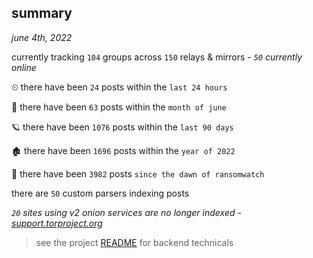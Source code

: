 
## summary
_june 4th, 2022_

currently tracking `104` groups across `150` relays & mirrors - _`50` currently online_

⏲ there have been `24` posts within the `last 24 hours`

🦈 there have been `63` posts within the `month of june`

🪐 there have been `1076` posts within the `last 90 days`

🏚 there have been `1696` posts within the `year of 2022`

🦕 there have been `3982` posts `since the dawn of ransomwatch`

there are `50` custom parsers indexing posts

_`20` sites using v2 onion services are no longer indexed - [support.torproject.org](https://support.torproject.org/onionservices/v2-deprecation/)_

> see the project [README](https://github.com/joshhighet/ransomwatch#ransomwatch--) for backend technicals
